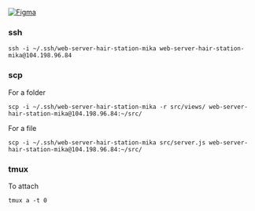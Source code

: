 [![Figma](https://img.shields.io/badge/Figma-figma.com-orange?style=flat&logo=figma)](https://www.figma.com/embed?embed_host=share&url=https%3A%2F%2Fwww.figma.com%2Ffile%2F8ZeNwGfZ48nW25GmLLZWbW%2FDesign%3Ftype%3Ddesign%26node-id%3D0%253A1%26t%3DyAg3QEfRvnfTGfY4-1)

### ssh

```
ssh -i ~/.ssh/web-server-hair-station-mika web-server-hair-station-mika@104.198.96.84
```

### scp
For a folder
```
scp -i ~/.ssh/web-server-hair-station-mika -r src/views/ web-server-hair-station-mika@104.198.96.84:~/src/
```
For a file
```
scp -i ~/.ssh/web-server-hair-station-mika src/server.js web-server-hair-station-mika@104.198.96.84:~/src/
```

### tmux
To attach
```
tmux a -t 0
```